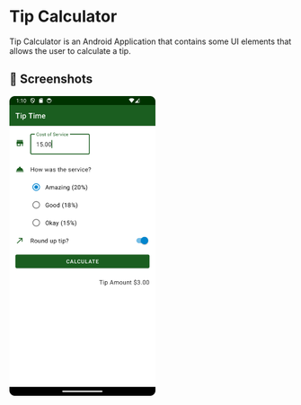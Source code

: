 # Tip Calculator
Tip Calculator is an Android Application that contains some UI elements that allows the user to calculate a tip.

## :camera_flash: Screenshots

<img src="/assets/image1.png" width="260">&emsp;